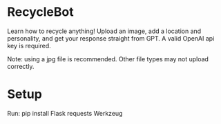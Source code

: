 # RecycleBot
Learn how to recycle anything! Upload an image, add a location and personality, and get your response straight from GPT. A valid OpenAI api key is required.

Note: using a jpg file is recommended. Other file types may not upload correctly.

# Setup
Run:
pip install Flask requests Werkzeug
